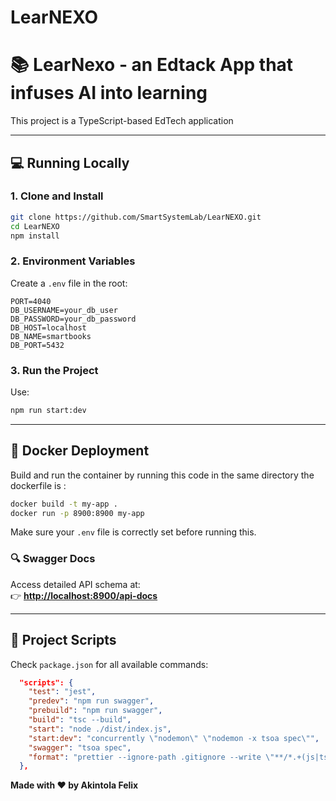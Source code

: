 # LearNEXO
# 📚 LearNexo - an Edtack App that infuses AI into learning

This project is a TypeScript-based EdTech application

---

## 💻 Running Locally

### 1. Clone and Install
```bash
git clone https://github.com/SmartSystemLab/LearNEXO.git
cd LearNEXO
npm install
```

### 2. Environment Variables

Create a `.env` file in the root:

```env
PORT=4040
DB_USERNAME=your_db_user
DB_PASSWORD=your_db_password
DB_HOST=localhost
DB_NAME=smartbooks
DB_PORT=5432
```

### 3. Run the Project

Use:
```bash
npm run start:dev
```

---

## 🐳 Docker Deployment

Build and run the container by running this code in the same directory the dockerfile is :
```bash
docker build -t my-app .
docker run -p 8900:8900 my-app
```

Make sure your `.env` file is correctly set before running this.

### 🔍 Swagger Docs

Access detailed API schema at:  
👉 **[http://localhost:8900/api-docs](http://localhost:8900/api-docs)**

---

## 📁 Project Scripts

Check `package.json` for all available commands:
```json
  "scripts": {
    "test": "jest",
    "predev": "npm run swagger",
    "prebuild": "npm run swagger",
    "build": "tsc --build",
    "start": "node ./dist/index.js",
    "start:dev": "concurrently \"nodemon\" \"nodemon -x tsoa spec\"",
    "swagger": "tsoa spec",
    "format": "prettier --ignore-path .gitignore --write \"**/*.+(js|ts|json)\""
  },
```

**Made with ❤️ by Akintola Felix**  
